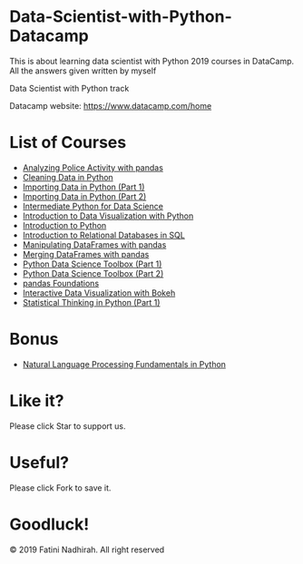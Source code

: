 # Data-Scientist-with-Python-Datacamp
This is about learning data scientist with Python 2019 courses in DataCamp. All the answers given written by myself

Data Scientist with Python track

Datacamp website: https://www.datacamp.com/home

# List of Courses

  - [Analyzing Police Activity with pandas](https://github.com/FatiniNadhirah5/Datacamp-Data-Scientist-with-Python-2019/tree/master/Analyzing%20Police%20Activity%20with%20pandas)
  - [Cleaning Data in Python](https://github.com/FatiniNadhirah5/Datacamp-Data-Scientist-with-Python-2019/tree/master/Cleaning%20Data%20in%20Python)
  - [Importing Data in Python (Part 1)](https://github.com/FatiniNadhirah5/Datacamp-Data-Scientist-with-Python-2019/tree/master/Importing%20Data%20in%20Python%20(Part%201))
  - [Importing Data in Python (Part 2)](https://github.com/FatiniNadhirah5/Datacamp-Data-Scientist-with-Python-2019/tree/master/Importing%20Data%20in%20Python%20(Part%202))
  - [Intermediate Python for Data Science](https://github.com/FatiniNadhirah5/Datacamp-Data-Scientist-with-Python-2019/tree/master/Intermediate%20Python%20for%20Data%20Science)
  - [Introduction to Data Visualization with Python](https://github.com/FatiniNadhirah5/Datacamp-Data-Scientist-with-Python-2019/tree/master/Introduction%20to%20Data%20Visualization%20with%20Python)
  - [Introduction to Python](https://github.com/FatiniNadhirah5/Datacamp-Data-Scientist-with-Python-2019/tree/master/Introduction%20to%20Python)
  - [Introduction to Relational Databases in SQL](https://github.com/FatiniNadhirah5/Datacamp-Data-Scientist-with-Python-2019/tree/master/Introduction%20to%20Relational%20Databases%20in%20SQL)
  - [Manipulating DataFrames with pandas](https://github.com/FatiniNadhirah5/Datacamp-Data-Scientist-with-Python-2019/tree/master/Manipulating%20DataFrames%20with%20pandas)
  - [Merging DataFrames with pandas](https://github.com/FatiniNadhirah5/Datacamp-Data-Scientist-with-Python-2019/tree/master/Merging%20DataFrames%20with%20pandas)
  - [Python Data Science Toolbox (Part 1)](https://github.com/FatiniNadhirah5/Datacamp-Data-Scientist-with-Python-2019/tree/master/Python%20Data%20Science%20Toolbox%20(Part%201))
  - [Python Data Science Toolbox (Part 2)](https://github.com/FatiniNadhirah5/Datacamp-Data-Scientist-with-Python-2019/tree/master/Python%20Data%20Science%20Toolbox%20(Part%202))
  - [pandas Foundations](https://github.com/FatiniNadhirah5/Datacamp-Data-Scientist-with-Python-2019/tree/master/pandas%20Foundations)
  - [Interactive Data Visualization with Bokeh](https://github.com/FatiniNadhirah5/Datacamp-Data-Scientist-with-Python-2019/tree/master/Interactive%20Data%20Visualization%20with%20Bokeh)
  - [Statistical Thinking in Python (Part 1)](https://github.com/FatiniNadhirah5/Datacamp-Data-Scientist-with-Python-2019/tree/master/Statistical%20Thinking%20in%20Python%20(Part%201))
  
  # Bonus
  
  - [Natural Language Processing Fundamentals in Python](https://github.com/FatiniNadhirah5/Datacamp-Data-Scientist-with-Python-2019/tree/master/Natural%20Language%20Processing%20Fundamentals%20in%20Python)

  # Like it? 
  Please click Star to support us.
  
  # Useful?
  Please click Fork to save it.
  
  # Goodluck!



© 2019 Fatini Nadhirah. All right reserved
